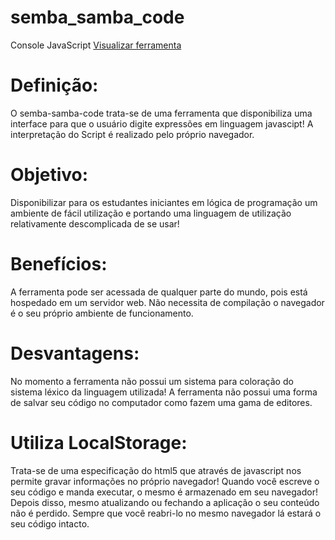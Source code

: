 semba_samba_code
================

Console JavaScript
<a href="http://valdiney.net23.net/semba/" target="_blank">Visualizar ferramenta</a>
<h1>Definição:</h1>

<p>O semba-samba-code trata-se de uma ferramenta que disponibiliza uma interface para que o usuário digite expressões em linguagem javascipt! A interpretação do Script é realizado pelo próprio navegador.</p>

<h1>Objetivo:</h1>

<p>Disponibilizar para os estudantes iniciantes em lógica de programação um ambiente de fácil utilização e portando uma linguagem de utilização relativamente descomplicada de se usar!</p>

<h1>Benefícios:</h1>

<p>A ferramenta pode ser acessada de qualquer parte do mundo, pois está hospedado em um servidor web. Não necessita de compilação o navegador é o seu próprio ambiente de funcionamento.</p>

<h1>Desvantagens:</h1>

<p>No momento a ferramenta não possui um sistema para coloração do sistema léxico da linguagem utilizada! A ferramenta não possui uma forma de salvar seu código no computador como fazem uma gama de editores.</h1>

<h1>Utiliza LocalStorage:</h1>

<p>Trata-se de uma especificação do html5 que através de javascript nos permite gravar informações no próprio navegador! Quando você escreve o seu código e manda executar, o mesmo é armazenado em seu navegador! Depois disso, mesmo atualizando ou fechando a aplicação o seu conteúdo não é perdido. Sempre que você reabri-lo no mesmo navegador lá estará o seu código intacto.</p>
